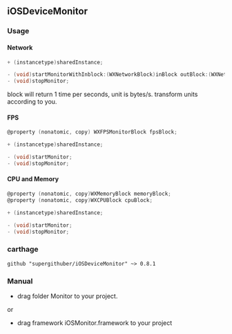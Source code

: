 ## iOSDeviceMonitor

### Usage

#### Network

```objectiveC
+ (instancetype)sharedInstance;

- (void)startMonitorWithInblock:(WXNetworkBlock)inBlock outBlock:(WXNetworkBlock)outBlock;
- (void)stopMonitor;
```

block will return 1 time per seconds, unit is bytes/s.
transform units according to you.

#### FPS

```objectiveC
@property (nonatomic, copy) WXFPSMonitorBlock fpsBlock;

+ (instancetype)sharedInstance;

- (void)startMonitor;
- (void)stopMonitor;
```

#### CPU and Memory

```objectiveC
@property (nonatomic, copy)WXMemoryBlock memoryBlock;
@property (nonatomic, copy)WXCPUBlock cpuBlock;

+ (instancetype)sharedInstance;

- (void)startMonitor;
- (void)stopMonitor;
```

### carthage 

```
github "supergithuber/iOSDeviceMonitor" ~> 0.8.1
```

### Manual

* drag folder Monitor to your project.

or

* drag framework iOSMonitor.framework to your project